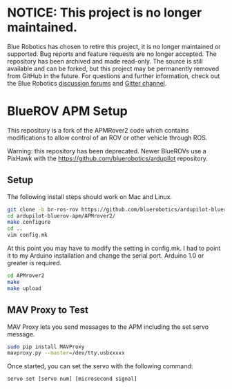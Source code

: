 
# NOTICE: This project is no longer maintained.
Blue Robotics has chosen to retire this project, it is no longer maintained or supported. Bug reports and feature requests are no longer accepted.  The repository has been archived and made read-only. The source is still available and can be forked, but this project may be permanently removed from GitHub in the future. For questions and further information, check out the Blue Robotics [discussion forums](https://discuss.bluerobotics.com) and [Gitter channel](https://gitter.im/bluerobotics/discussion).

# BlueROV APM Setup

This repository is a fork of the APMRover2 code which contains modifications to allow control of an ROV or other vehicle through ROS.

Warning: this repository has been deprecated. Newer BlueROVs use a PixHawk with the https://github.com/bluerobotics/ardupilot repository.

## Setup

The following install steps should work on Mac and Linux.

```bash
git clone -b br-ros-rov https://github.com/bluerobotics/ardupilot-bluerov-apm.git
cd ardupilot-bluerov-apm/APMrover2/
make configure
cd ..
vim config.mk
```

At this point you may have to modify the setting in config.mk. I had to point it to my Arduino installation and change the serial port. Arduino 1.0 or greater is required.

```bash
cd APMrover2
make
make upload
```

## MAV Proxy to Test

MAV Proxy lets you send messages to the APM including the set servo message.

```bash
sudo pip install MAVProxy
mavproxy.py --master=/dev/tty.usbxxxxx
```

Once started, you can set the servo with the following command:

```bash
servo set [servo num] [microsecond signal]
```
